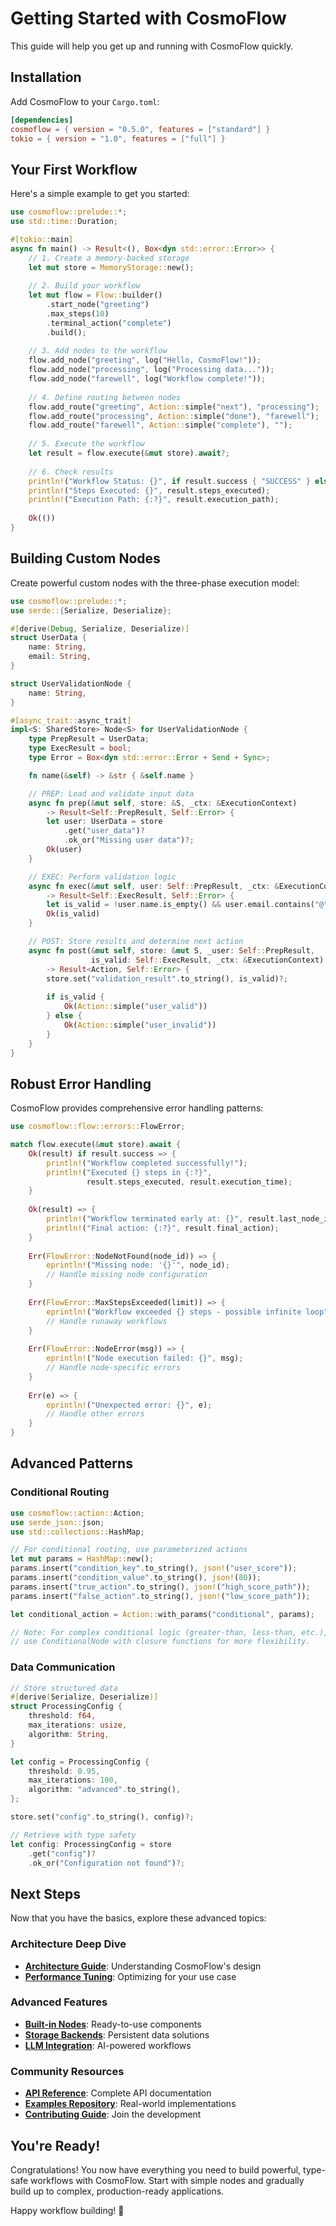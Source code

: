 # Getting Started with CosmoFlow

This guide will help you get up and running with CosmoFlow quickly.

## Installation

Add CosmoFlow to your `Cargo.toml`:

```toml
[dependencies]
cosmoflow = { version = "0.5.0", features = ["standard"] }
tokio = { version = "1.0", features = ["full"] }
```

## Your First Workflow

Here's a simple example to get you started:

```rust
use cosmoflow::prelude::*;
use std::time::Duration;

#[tokio::main]
async fn main() -> Result<(), Box<dyn std::error::Error>> {
    // 1. Create a memory-backed storage
    let mut store = MemoryStorage::new();
    
    // 2. Build your workflow
    let mut flow = Flow::builder()
        .start_node("greeting")
        .max_steps(10)
        .terminal_action("complete")
        .build();
    
    // 3. Add nodes to the workflow
    flow.add_node("greeting", log("Hello, CosmoFlow!"));
    flow.add_node("processing", log("Processing data..."));
    flow.add_node("farewell", log("Workflow complete!"));
    
    // 4. Define routing between nodes
    flow.add_route("greeting", Action::simple("next"), "processing");
    flow.add_route("processing", Action::simple("done"), "farewell");
    flow.add_route("farewell", Action::simple("complete"), "");
    
    // 5. Execute the workflow
    let result = flow.execute(&mut store).await?;
    
    // 6. Check results
    println!("Workflow Status: {}", if result.success { "SUCCESS" } else { "FAILED" });
    println!("Steps Executed: {}", result.steps_executed);
    println!("Execution Path: {:?}", result.execution_path);
    
    Ok(())
}
```

## Building Custom Nodes

Create powerful custom nodes with the three-phase execution model:

```rust
use cosmoflow::prelude::*;
use serde::{Serialize, Deserialize};

#[derive(Debug, Serialize, Deserialize)]
struct UserData {
    name: String,
    email: String,
}

struct UserValidationNode {
    name: String,
}

#[async_trait::async_trait]
impl<S: SharedStore> Node<S> for UserValidationNode {
    type PrepResult = UserData;
    type ExecResult = bool;
    type Error = Box<dyn std::error::Error + Send + Sync>;

    fn name(&self) -> &str { &self.name }

    // PREP: Load and validate input data
    async fn prep(&mut self, store: &S, _ctx: &ExecutionContext) 
        -> Result<Self::PrepResult, Self::Error> {
        let user: UserData = store
            .get("user_data")?
            .ok_or("Missing user data")?;
        Ok(user)
    }

    // EXEC: Perform validation logic
    async fn exec(&mut self, user: Self::PrepResult, _ctx: &ExecutionContext) 
        -> Result<Self::ExecResult, Self::Error> {
        let is_valid = !user.name.is_empty() && user.email.contains("@");
        Ok(is_valid)
    }

    // POST: Store results and determine next action
    async fn post(&mut self, store: &mut S, _user: Self::PrepResult, 
                  is_valid: Self::ExecResult, _ctx: &ExecutionContext) 
        -> Result<Action, Self::Error> {
        store.set("validation_result".to_string(), is_valid)?;
        
        if is_valid {
            Ok(Action::simple("user_valid"))
        } else {
            Ok(Action::simple("user_invalid"))
        }
    }
}
```

## Robust Error Handling

CosmoFlow provides comprehensive error handling patterns:

```rust
use cosmoflow::flow::errors::FlowError;

match flow.execute(&mut store).await {
    Ok(result) if result.success => {
        println!("Workflow completed successfully!");
        println!("Executed {} steps in {:?}", 
                 result.steps_executed, result.execution_time);
    }
    
    Ok(result) => {
        println!("Workflow terminated early at: {}", result.last_node_id);
        println!("Final action: {:?}", result.final_action);
    }
    
    Err(FlowError::NodeNotFound(node_id)) => {
        eprintln!("Missing node: '{}'", node_id);
        // Handle missing node configuration
    }
    
    Err(FlowError::MaxStepsExceeded(limit)) => {
        eprintln!("Workflow exceeded {} steps - possible infinite loop", limit);
        // Handle runaway workflows
    }
    
    Err(FlowError::NodeError(msg)) => {
        eprintln!("Node execution failed: {}", msg);
        // Handle node-specific errors
    }
    
    Err(e) => {
        eprintln!("Unexpected error: {}", e);
        // Handle other errors
    }
}
```

## Advanced Patterns

### Conditional Routing

```rust
use cosmoflow::action::Action;
use serde_json::json;
use std::collections::HashMap;

// For conditional routing, use parameterized actions
let mut params = HashMap::new();
params.insert("condition_key".to_string(), json!("user_score"));
params.insert("condition_value".to_string(), json!(80));
params.insert("true_action".to_string(), json!("high_score_path"));
params.insert("false_action".to_string(), json!("low_score_path"));

let conditional_action = Action::with_params("conditional", params);

// Note: For complex conditional logic (greater-than, less-than, etc.),
// use ConditionalNode with closure functions for more flexibility.
```

### Data Communication

```rust
// Store structured data
#[derive(Serialize, Deserialize)]
struct ProcessingConfig {
    threshold: f64,
    max_iterations: usize,
    algorithm: String,
}

let config = ProcessingConfig {
    threshold: 0.95,
    max_iterations: 100,
    algorithm: "advanced".to_string(),
};

store.set("config".to_string(), config)?;

// Retrieve with type safety
let config: ProcessingConfig = store
    .get("config")?
    .ok_or("Configuration not found")?;
```

## Next Steps

Now that you have the basics, explore these advanced topics:

### Architecture Deep Dive
- **[Architecture Guide](architecture.md)**: Understanding CosmoFlow's design
- **[Performance Tuning](features.md)**: Optimizing for your use case

### Advanced Features
- **[Built-in Nodes](https://docs.rs/cosmoflow/latest/cosmoflow/builtin/)**: Ready-to-use components
- **[Storage Backends](https://docs.rs/cosmoflow/latest/cosmoflow/storage/)**: Persistent data solutions
- **[LLM Integration](https://docs.rs/cosmoflow/latest/cosmoflow/builtin/llm/)**: AI-powered workflows

### Community Resources
- **[API Reference](https://docs.rs/cosmoflow)**: Complete API documentation
- **[Examples Repository](../examples/)**: Real-world implementations
- **[Contributing Guide](../CONTRIBUTING.md)**: Join the development

## You're Ready!

Congratulations! You now have everything you need to build powerful, type-safe workflows with CosmoFlow. Start with simple nodes and gradually build up to complex, production-ready applications.

Happy workflow building! 🚀